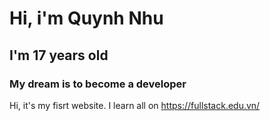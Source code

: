 # Hi, i'm Quynh Nhu
## I'm 17 years old
### My dream is to become a developer

Hi, it's my fisrt website. I learn all on https://fullstack.edu.vn/



